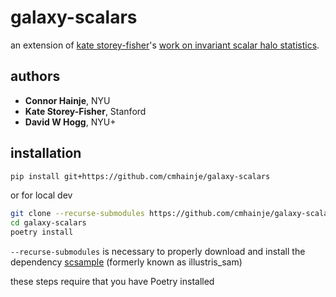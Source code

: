 # galaxy-scalars

an extension of [kate storey-fisher](https://github.com/kstoreyf)'s [work on invariant scalar halo statistics](https://github.com/kstoreyf/equivariant-cosmology).

## authors

- **Connor Hainje**, NYU
- **Kate Storey-Fisher**, Stanford
- **David W Hogg**, NYU+

## installation

```bash
pip install git+https://github.com/cmhainje/galaxy-scalars
```

or for local dev

```bash
git clone --recurse-submodules https://github.com/cmhainje/galaxy-scalars.git
cd galaxy-scalars
poetry install
```

`--recurse-submodules` is necessary to properly download and install the dependency [scsample](https://github.com/aust427/scsample) (formerly known as illustris_sam)

these steps require that you have Poetry installed
